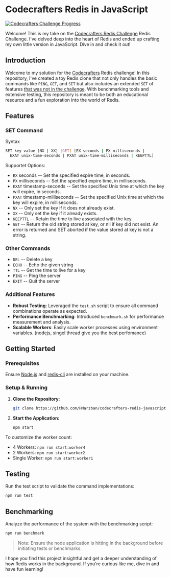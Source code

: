 # Codecrafters Redis in JavaScript

[![Codecrafters Challenge Progress](https://backend.codecrafters.io/progress/redis/b26b2620-8a48-4af9-b624-3729b82c74a7)](https://app.codecrafters.io/users/HMarzban?r=2qF)

Welcome! This is my take on the [Codecrafters Redis Challenge](https://codecrafters.io/challenges/redis) Redis Challenge. I've delved deep into the heart of Redis and ended up crafting my own little version in JavaScript. Dive in and check it out!

## Introduction

Welcome to my solution for the [Codecrafters](https://codecrafters.io/challenges/redis) Redis challenge! In this repository, I've created a toy Redis clone that not only handles the basic commands like `PING`, `GET`, and `SET` but also includes an extended `SET` of features <u>that was not in the challenge</u>. With benchmarking tools and extensive testing, this repository is meant to be both an educational resource and a fun exploration into the world of Redis.

## Features

### SET Command

Syntax

```sh
SET key value [NX | XX] [GET] [EX seconds | PX milliseconds |
  EXAT unix-time-seconds | PXAT unix-time-milliseconds | KEEPTTL]
```

Supportet Options:

- `EX` seconds -- Set the specified expire time, in seconds.
- `PX` milliseconds -- Set the specified expire time, in milliseconds.
- `EXAT` timestamp-seconds -- Set the specified Unix time at which the key will expire, in seconds.
- `PXAT` timestamp-milliseconds -- Set the specified Unix time at which the key will expire, in milliseconds.
- `NX` -- Only set the key if it does not already exist.
- `XX` -- Only set the key if it already exists.
- `KEEPTTL` -- Retain the time to live associated with the key.
- `GET` -- Return the old string stored at key, or nil if key did not exist. An error is returned and SET aborted if the value stored at key is not a string.

### Other Commands

- `DEL`  -- Delete a key
- `ECHO` -- Echo the given string
- `TTL`  -- Get the time to live for a key
- `PING` -- Ping the server
- `EXIT` -- Quit the server

### Additional Features

- **Robust Testing**: Leveraged the `test.sh` script to ensure all command combinations operate as expected.
- **Performance Benchmarking**: Introduced `benchmark.sh` for performance measurement and analysis.
- **Scalable Workers**: Easily scale worker processes using environment variables. (nodejs, singel thread give you the best perfomance)

## Getting Started

### Prerequisites

Ensure [Node.js](https://nodejs.org/) and [redis-cli](https://redis.io/docs/ui/cli/) are installed on your machine.

### Setup & Running

1. **Clone the Repository**:

   ```sh
   git clone https://github.com/HMarzban/codecrafters-redis-javascript.git
   ```

2. **Start the Application:**

   ```sh
   npm start
   ```

To customize the worker count:

- 4 Workers: `npm run start:worker4`
- 2 Workers: `npm run start:worker2`
- Single Worker: `npm run start:worker1`

## Testing

Run the test script to validate the command implementations:

```sh
npm run test
```

## Benchmarking

Analyze the performance of the system with the benchmarking script:

```sh
npm run benchmark
```

> Note: Ensure the node application is hitting in the background before initiating tests or benchmarks.

I hope you find this project insightful and get a deeper understanding of how Redis works in the background. If you're curious like me, dive in and have fun learning!
